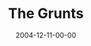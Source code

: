 ---
layout: message
category: message
series: "Christmas Stories"
title: "The Grunts"
date: 2004-12-11-00-00
message_id: 141
---